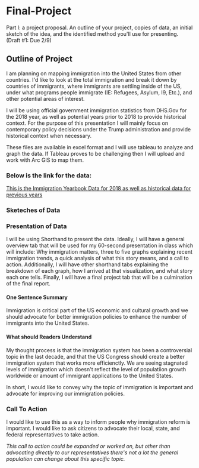 # Final-Project

Part I: a project proposal.  An outline of your project, copies of data, an initial sketch of the idea, and the identified method you'll use for presenting. (Draft #1: Due 2/9)

## Outline of Project

I am planning on mapping immigration into the United States from other countries. I'd like to look at the total immigration and break it down by countries of immigrants, where immigrants are settling inside of the US, under what programs people immigrate (IE: Refugees, Asylum, I9, Etc.), and other potential areas of interest.

I will be using official government immigration statistics from DHS.Gov for the 2018 year, as well as potential years prior to 2018 to provide historical context. For the purpose of this presentation I will mainly focus on contemporary policy decisions under the Trump administration and provide historical context when necessary. 

These files are available in excel format and I will use tableau to analyze and graph the data. If Tableau proves to be challenging then I will upload and work with Arc GIS to map them. 

### Below is the link for the data: 

<a href="https://www.dhs.gov/immigration-statistics/yearbook/2018" target="_blank">This is the Immigration Yearbook Data for 2018 as well as historical data for previous years</a>

### Sketeches of Data

### Presentation of Data

I will be using Shorthand to present the data. Ideally, I will have a general overview tab that will be used for my 60-second presentation in class which will include: Why immigration matters, three to five graphs explaining recent immigration trends, a quick analysis of what this story means, and a call to action. Additionally, I will have other shorthand tabs explaining the breakdown of each graph, how I arrived at that visualization, and what story each one tells. Finally, I will have a final project tab that will be a culmination of the final report. 

#### One Sentence Summary

Immigration is critical part of the US economic and cultural growth and we should advocate for better immigration policies to enhance the number of immigrants into the United States. 


#### What should Readers Understand

My thought process is that the immigration system has been a controversial topic in the last decade, and that the US Congress should create a better immigration system that works more efficienctly. We are seeing stagnated levels of immigration which doesn't reflect the level of populatiion growth worldwide or amount of immigrant applications to the United States.

In short, I would like to convey why the topic of immigration is important and advocate for improving our immigration policies. 

### Call To Action

I would like to use this as a way to inform people why immigration reform is important. I would like to ask citizens to advocate their local, state, and federal representatives to take action. 

*This call to action could be expanded or worked on, but other than advocating directly to our representatives there's not a lot the general population can change about this specific topic.*
